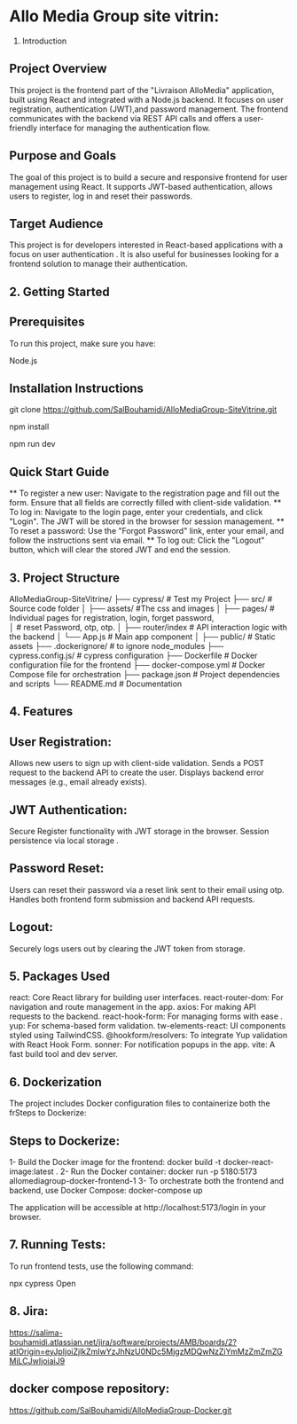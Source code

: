 # Allo Media Group site vitrin: 

1. Introduction
## Project Overview
This project is the frontend part of the "Livraison AlloMedia" application, built using React and integrated with a Node.js backend. It focuses on user registration, authentication (JWT),and password management. The frontend communicates with the backend via REST API calls and offers a user-friendly interface for managing the authentication flow.

## Purpose and Goals
The goal of this project is to build a secure and responsive frontend for user management using React. It supports JWT-based authentication, allows users to register, log in and reset their passwords.

## Target Audience
This project is for developers interested in React-based applications with a focus on user authentication . It is also useful for businesses looking for a frontend solution to manage their  authentication.

## 2. Getting Started

## Prerequisites
To run this project, make sure you have:

Node.js 

## Installation Instructions

git clone https://github.com/SalBouhamidi/AlloMediaGroup-SiteVitrine.git

npm install

npm run dev

## Quick Start Guide

** To register a new user: Navigate to the registration page and fill out the form. Ensure that all fields are correctly filled with client-side validation.
** To log in: Navigate to the login page, enter your credentials, and click "Login". The JWT will be stored in the browser for session management.
** To reset a password: Use the "Forgot Password" link, enter your email, and follow the instructions sent via email.
** To log out: Click the "Logout" button, which will clear the stored JWT and end the session.

## 3. Project Structure

AlloMediaGroup-SiteVitrine/
├── cypress/                  # Test my Project
├── src/                      # Source code folder
│   ├── assets/               #The css and images
│   ├── pages/                # Individual pages for registration, login, forget password,      
│                             # reset Password, otp, otp.
│   ├── router/index          # API interaction logic with the backend
│   └── App.js                # Main app component
│
├── public/                   # Static assets
├── .dockerignore/            # to ignore node_modules
├── cypress.config.js/        # cypress configuration
├── Dockerfile                # Docker configuration file for the frontend
├── docker-compose.yml        # Docker Compose file for orchestration
├── package.json              # Project dependencies and scripts
└── README.md                 # Documentation


## 4. Features

## User Registration:
Allows new users to sign up with client-side validation.
Sends a POST request to the backend API to create the user.
Displays backend error messages (e.g., email already exists).

## JWT Authentication:
Secure Register functionality with JWT storage in the browser.
Session persistence via local storage .

## Password Reset:
Users can reset their password via a reset link sent to their email using otp.
Handles both frontend form submission and backend API requests.

## Logout:
Securely logs users out by clearing the JWT token from storage.



## 5. Packages Used
react: Core React library for building user interfaces.
react-router-dom: For navigation and route management in the app.
axios: For making API requests to the backend.
react-hook-form: For managing forms with ease .
yup: For schema-based form validation.
tw-elements-react: UI components styled using TailwindCSS.
@hookform/resolvers: To integrate Yup validation with React Hook Form.
sonner: For notification popups in the app.
vite: A fast build tool and dev server.

## 6. Dockerization
The project includes Docker configuration files to containerize both the frSteps to Dockerize:
## Steps to Dockerize:

1- Build the Docker image for the frontend:
docker build -t docker-react-image:latest .
2- Run the Docker container:
docker run -p 5180:5173 allomediagroup-docker-frontend-1
3- To orchestrate both the frontend and backend, use Docker Compose:
docker-compose up

The application will be accessible at http://localhost:5173/login in your browser.

## 7. Running Tests:
To run frontend tests, use the following command:

npx cypress Open

## 8. Jira:

https://salima-bouhamidi.atlassian.net/jira/software/projects/AMB/boards/2?atlOrigin=eyJpIjoiZjlkZmIwYzJhNzU0NDc5MjgzMDQwNzZiYmMzZmZmZGMiLCJwIjoiaiJ9


## docker compose repository:
https://github.com/SalBouhamidi/AlloMediaGroup-Docker.git 











